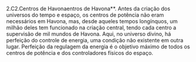 ﻿2.C2.Centros de Havonaentros de Havona**. Antes da criação dos universos do tempo e  espaço, os centros de potência não eram necessários em Havona, mas, desde aqueles tempos  longínquos, um milhão deles tem funcionado na criação central, tendo cada centro a supervisão de mil mundos de Havona. Aqui, no universo divino, há perfeição do controle de energia, uma condição não existente em outra lugar. Perfeição da regulagem da energia é o objetivo máximo de todos os centros de potência e dos controladores físicos do espaço.